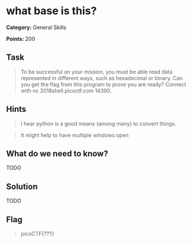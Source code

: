 # what base is this?

**Category:** General Skills

**Points:** 200

## Task

> To be successful on your mission, you must be able read data represented in different ways, such as hexadecimal or binary. Can you get the flag from this program to prove you are ready? Connect with nc 2018shell.picoctf.com 14390. 


## Hints

> I hear python is a good means (among many) to convert things.

> It might help to have multiple windows open


## What do we need to know?

TODO

## Solution

TODO

## Flag

> picoCTF{???}

 